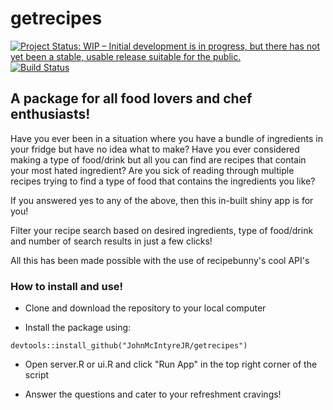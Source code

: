 # getrecipes
[![Project Status: WIP – Initial development is in progress, but there has not yet been a stable, usable release suitable for the public.](https://www.repostatus.org/badges/latest/wip.svg)](https://www.repostatus.org/#wip)
[![Build Status](https://travis-ci.com/JohnMcIntyreJR/recipes.svg?branch=master)](https://travis-ci.com/JohnMcIntyreJR/recipes)

## A package for all food lovers and chef enthusiasts!
Have you ever been in a situation where you have a bundle of ingredients in your fridge but have no idea what to make? Have you ever considered making a type of food/drink but all you can find are recipes that contain your most hated ingredient? Are you sick of reading through multiple recipes trying to find a type of food that contains the ingredients you like?

If you answered yes to any of the above, then this in-built shiny app is for you!

Filter your recipe search based on desired ingredients, type of food/drink and number of search results in just a few clicks!

All this has been made possible with the use of recipebunny's cool API's

### How to install and use!

- Clone and download the repository to your local computer

- Install the package using:

`devtools::install_github("JohnMcIntyreJR/getrecipes")`

- Open server.R or ui.R and click "Run App" in the top right corner of the script

- Answer the questions and cater to your refreshment cravings!
